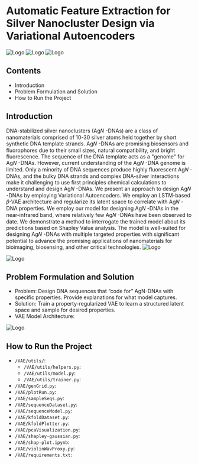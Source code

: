 
# Automatic Feature Extraction for Silver Nanocluster Design via Variational Autoencoders




![Logo](https://upload.wikimedia.org/wikipedia/en/thumb/0/0e/University_of_California%2C_Irvine_seal.svg/150px-University_of_California%2C_Irvine_seal.svg.png)
![Logo](https://www.cs.albany.edu/sccepr/img/logo1.png)
![Logo](https://www.cs.albany.edu/~petko/lab/img/logo1.png)


## Contents 

 - Introduction
 - Problem Formulation and Solution
 - How to Run the Project


## Introduction
DNA-stabilized silver nanoclusters (Ag𝑁 -DNAs) are a class of nanomaterials comprised of 10-30 silver atoms held together by short synthetic DNA template strands. Ag𝑁 -DNAs are promising biosensors and fluorophores due to their small sizes, natural compatibility, and bright fluorescence. The sequence of the DNA template acts as a "genome" for Ag𝑁 -DNAs. However, current understanding of the Ag𝑁 -DNA genome is limited. Only a minority of DNA sequences produce highly fluorescent Ag𝑁 -DNAs, and the bulky DNA strands and complex DNA-silver interactions make it challenging to use first principles chemical calculations to understand and design Ag𝑁 -DNAs.
We present an approach to design Ag𝑁 -DNAs by employing Variational Autoencoders. We employ an LSTM-based 𝛽-VAE architecture and regularize its latent space to correlate with Ag𝑁 -DNA properties. We employ our model for designing Ag𝑁 -DNAs in the near-infrared band, where relatively few Ag𝑁 -DNAs have been observed to date. We demonstrate a method to interrogate the trained model about its predictions based on Shapley Value analysis. The model is well-suited for designing Ag𝑁 -DNAs with multiple targeted properties with significant potential to advance the promising applications of nanomaterials for bioimaging, biosensing, and other critical technologies.
![Logo](https://imageupload.io/ib/LuxfBl1wquzLM8y_1699199518.png)


![Logo](https://imageupload.io/ib/2J254j1PUyKMeyL_1699199752.png)

## Problem Formulation and Solution
- Problem: Design DNA sequences that “code for” AgN-DNAs with specific properties. Provide explanations for what model captures.
- Solution: Train a property-regularized VAE to learn a structured latent space and sample for desired properties.
- VAE Model Architecture:

![Logo](https://imageupload.io/ib/Ke1xrj8yJHCngG2_1699200592.png)

## How to Run the Project
- `/VAE/utils/`: 
    - `/VAE/utils/helpers.py`:
    - `/VAE/utils/model.py`:
    - `/VAE/utils/trainer.py`:
- `/VAE/genGrid.py`: 
- `/VAE/plotRun.py`: 
- `/VAE/sampleSeqs.py`: 
- `/VAE/sequenceDataset.py`: 
- `/VAE/sequenceModel.py`: 
- `/VAE/kfoldDataset.py`: 
- `/VAE/kfoldPlotter.py`: 
- `/VAE/pcaVisualization.py`: 
- `/VAE/shapley-gaussian.py`: 
- `/VAE/shap-plot.ipynb`: 
- `/VAE/violinWavProxy.py`: 
- `/VAE/requirements.txt`:     